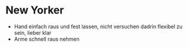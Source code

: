 # New Yorker

- Hand einfach raus und fest lassen, nicht versuchen dadrin flexibel zu sein, lieber klar
- Arme schnell raus nehmen
